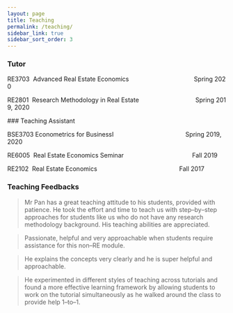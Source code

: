 ```yaml
---
layout: page
title: Teaching
permalink: /teaching/
sidebar_link: true
sidebar_sort_order: 3
---
```

### Tutor

RE3703&nbsp;&nbsp;Advanced&nbsp;Real&nbsp;Estate&nbsp;Economics&nbsp;&nbsp;&nbsp;&nbsp;&nbsp;&nbsp;&nbsp;&nbsp;&nbsp;&nbsp;&nbsp;&nbsp;&nbsp;&nbsp;&nbsp;&nbsp;&nbsp;&nbsp;&nbsp;&nbsp;&nbsp;&nbsp;&nbsp;&nbsp;&nbsp;&nbsp;&nbsp;&nbsp;&nbsp;&nbsp;&nbsp;&nbsp;&nbsp;&nbsp;&nbsp;&nbsp;&nbsp;&nbsp;Spring&nbsp;2020

RE2801&nbsp;&nbsp;Research&nbsp;Methodology&nbsp;in&nbsp;Real&nbsp;Estate&nbsp;&nbsp;&nbsp;&nbsp;&nbsp;&nbsp;&nbsp;&nbsp;&nbsp;&nbsp;&nbsp;&nbsp;&nbsp;&nbsp;&nbsp;&nbsp;&nbsp;&nbsp;&nbsp;&nbsp;&nbsp;&nbsp;&nbsp;&nbsp;&nbsp;&nbsp;&nbsp;&nbsp;&nbsp;&nbsp;&nbsp;&nbsp;&nbsp;Spring&nbsp;2019,&nbsp;2020




###&nbsp;Teaching&nbsp;Assistant

BSE3703&nbsp;Econometrics&nbsp;for&nbsp;BusinessⅠ&nbsp;&nbsp;&nbsp;&nbsp;&nbsp;&nbsp;&nbsp;&nbsp;&nbsp;&nbsp;&nbsp;&nbsp;&nbsp;&nbsp;&nbsp;&nbsp;&nbsp;&nbsp;&nbsp;&nbsp;&nbsp;&nbsp;&nbsp;&nbsp;&nbsp;&nbsp;&nbsp;&nbsp;&nbsp;&nbsp;&nbsp;&nbsp;&nbsp;&nbsp;&nbsp;&nbsp;&nbsp;&nbsp;&nbsp;&nbsp;&nbsp;&nbsp;Spring&nbsp;2019,&nbsp;2020

RE6005&nbsp;&nbsp;Real&nbsp;Estate&nbsp;Economics&nbsp;Seminar&nbsp;&nbsp;&nbsp;&nbsp;&nbsp;&nbsp;&nbsp;&nbsp;&nbsp;&nbsp;&nbsp;&nbsp;&nbsp;&nbsp;&nbsp;&nbsp;&nbsp;&nbsp;&nbsp;&nbsp;&nbsp;&nbsp;&nbsp;&nbsp;&nbsp;&nbsp;&nbsp;&nbsp;&nbsp;&nbsp;&nbsp;&nbsp;&nbsp;&nbsp;&nbsp;&nbsp;&nbsp;&nbsp;&nbsp;&nbsp;Fall&nbsp;2019

RE2102&nbsp;&nbsp;Real&nbsp;Estate&nbsp;Economics&nbsp;&nbsp;&nbsp;&nbsp;&nbsp;&nbsp;&nbsp;&nbsp;&nbsp;&nbsp;&nbsp;&nbsp;&nbsp;&nbsp;&nbsp;&nbsp;&nbsp;&nbsp;&nbsp;&nbsp;&nbsp;&nbsp;&nbsp;&nbsp;&nbsp;&nbsp;&nbsp;&nbsp;&nbsp;&nbsp;&nbsp;&nbsp;&nbsp;&nbsp;&nbsp;&nbsp;&nbsp;&nbsp;&nbsp;&nbsp;&nbsp;&nbsp;&nbsp;&nbsp;&nbsp;&nbsp;&nbsp;&nbsp;Fall&nbsp;2017

### Teaching Feedbacks

>Mr Pan has a great teaching attitude to his students, provided with patience. He took the effort and time to teach us with step–by–step approaches for students like us who do not have any research methodology background. His teaching abilities are appreciated.

>Passionate, helpful and very approachable when students require assistance for this non–RE module.


>He explains the concepts very clearly and he is super helpful and approachable.
 

>He experimented in different styles of teaching across tutorials and found a more effective learning framework by allowing students to work on the tutorial simultaneously as he walked around the class to provide help 1–to–1.